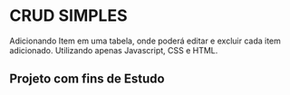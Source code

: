 # CRUD SIMPLES

Adicionando Item em uma tabela, onde poderá editar e excluir cada item adicionado.
Utilizando apenas Javascript, CSS e HTML.

## Projeto com fins de Estudo
